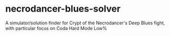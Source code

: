 # necrodancer-blues-solver
A simulator/solution finder for Crypt of the Necrodancer's Deep Blues fight, with particular focus on Coda Hard Mode Low%
